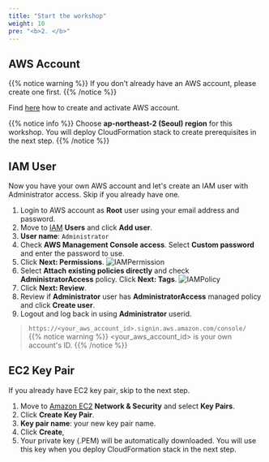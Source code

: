 ```yaml
---
title: "Start the workshop"
weight: 10
pre: "<b>2. </b>"
---
```


## AWS Account
{{% notice warning %}}
If you don’t already have an AWS account, please create one first.
{{% /notice %}}

Find [here](https://aws.amazon.com/ko/premiumsupport/knowledge-center/create-and-activate-aws-account/) how to create and activate AWS account. 

{{% notice info %}}
Choose **ap-northeast-2 (Seoul) region** for this workshop. You will deploy CloudFormation stack to create prerequisites in the next step. 
{{% /notice %}}

## IAM User
Now you have your own AWS account and let's create an IAM user with Administrator access. Skip if you already have one. 

1.	Login to AWS account as **Root** user using your email address and password. 
1.	Move to [IAM](https://console.aws.amazon.com/iam/) **Users** and click **Add user**.
1.	**User name**: `Administrator`
1.	Check **AWS Management Console access**. Select **Custom password** and enter the password to use.  
1.	Click **Next: Permissions**.
![IAMPermission](/images/iam_user_01.png)
1.	Select **Attach existing policies directly** and check **AdministratorAccess** policy. Click **Next: Tags**.
![IAMPolicy](/images/iam_user_02.png)
1.	Click **Next: Review**.
1.	Review if **Administrator** user has **AdministratorAccess** managed policy and click **Create user**. 
1.	Logout and log back in using **Administrator** userid. 
> `https://<your_aws_account_id>.signin.aws.amazon.com/console/`  
{{% notice warning %}}
<your_aws_account_id> is your own account's ID. 
{{% /notice %}}

## EC2 Key Pair
If you already have EC2 key pair, skip to the next step. 
1. Move to [Amazon EC2](https://console.aws.amazon.com/ec2/) **Network & Security** and select **Key Pairs**.
1.	Click **Create Key Pair**. 
1.	**Key pair name**: your new key pair name. 
1. Click **Create**,
1.	Your private key (.PEM) will be automatically downloaded. You will use this key when you deploy CloudFormation stack in the next step. 
